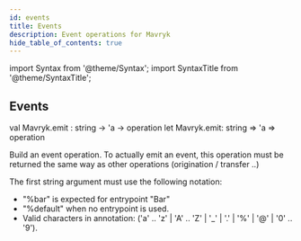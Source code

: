 ```yaml
---
id: events
title: Events
description: Event operations for Mavryk
hide_table_of_contents: true
---
```


import Syntax from '@theme/Syntax';
import SyntaxTitle from '@theme/SyntaxTitle';

## Events

<SyntaxTitle syntax="cameligo">
val Mavryk.emit : string -> 'a -> operation
</SyntaxTitle>

<SyntaxTitle syntax="jsligo">
let Mavryk.emit: string => 'a => operation
</SyntaxTitle>

Build an event operation. To actually emit an event, this operation must be returned the same way as other operations (origination / transfer ..)

The first string argument must use the following notation:
* "%bar" is expected for entrypoint "Bar"
* "%default" when no entrypoint is used.
* Valid characters in annotation: ('a' .. 'z' | 'A' .. 'Z' | '_' | '.' | '%' | '@' | '0' .. '9').

<!-- updated use of entry -->